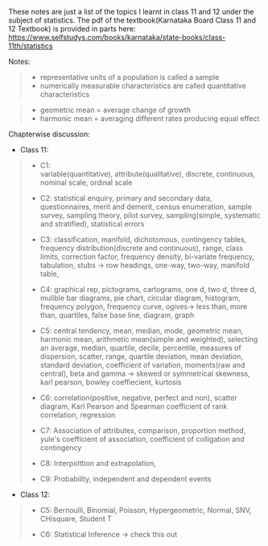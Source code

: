 These notes are just a list of the topics I learnt in class 11 and 12 under the subject of statistics.
The pdf of the textbook(Karnataka Board Class 11 and 12 Textbook) is provided in parts here: https://www.selfstudys.com/books/karnataka/state-books/class-11th/statistics

Notes:
> - representative units of a population is called a sample
> - numerically measurable characteristics are called quantitative characteristics

> - geometric mean = average change of growth
> - harmonic mean = averaging different rates producing equal effect

Chapterwise discussion:

- Class 11:
>
> - C1: \
    variable(quantitative), attribute(qualitative), discrete, continuous, nominal scale, ordinal scale
>
> - C2: statistical enquiry, primary and secondary data, questionnaires, merit and demerit, census enumeration, sample survey, sampling theory, pilot survey, sampling(simple, systematic and stratified), statistical errors
> 
> - C3: 
    classification, manifold, dichotomous, contingency tables, frequency distribution(discrete and continuous), range, class limits, correction factor, frequency density, bi-variate frequency, tabulation, stubs -> row headings, one-way, two-way, manifold table, 
>
> - C4: 
    graphical rep, pictograms, cartograms, one d, two d, three d, mulible bar diagrams, pie chart, circular diagram, histogram, frequency polygon, frequency curve, ogives-> less than, more than, quartiles, false base line, diagram, graph
>    
> - C5: 
    central tendency, mean, median, mode, geometric mean, harmonic mean, arithmetic mean(simple and weighted), selecting an average, median, quartile, decile, percentile, measures of dispersion, scatter, range, quartile deviation, mean deviation, standard deviation, coefficient of variation, moments(raw and central), 
    beta and gamma -> skewed or symmetrical
    skewness, karl pearson, bowley coeffiecient, kurtosis
>
> - C6:
    correlation(positive, negative, perfect and non), scatter diagram, Karl Pearson and Spearman coefficient of rank correlation, regression
>
> - C7: Association of attributes, comparison, proportion method, yule's coefficient of association, coefficient of colligation and contingency
> 
> - C8: Interpolttion and extrapolation, 
>         
> - C9: Probability, independent and dependent events
    
    
- Class 12:
> - C5: Bernoulli, Binomial, Poisson, Hypergeometric, Normal, SNV, CHisquare, Student T
> 
> - C6: Statistical Inference -> check this out
>




